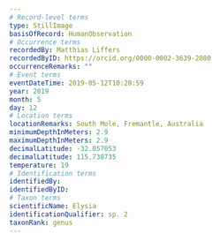 ```yaml
---
# Record-level terms
type: StillImage
basisOfRecord: HumanObservation
# Occurrence terms
recordedBy: Matthias Liffers
recordedByID: https://orcid.org/0000-0002-3639-2080
occurrenceRemarks: ""
# Event terms
eventDateTime: 2019-05-12T10:28:59
year: 2019
month: 5
day: 12
# Location terms
locationRemarks: South Mole, Fremantle, Australia
minimumDepthInMeters: 2.9
maximumDepthInMeters: 2.9
decimalLatitude: -32.057053
decimalLatitude: 115.738735
temperature: 19
# Identification terms
identifiedBy: 
identifiedByID: 
# Taxon terms
scientificName: Elysia
identificationQualifier: sp. 2
taxonRank: genus
---
```

